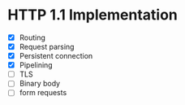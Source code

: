 # HTTP 1.1 Implementation

- [x] Routing
- [x] Request parsing
- [x] Persistent connection
- [x] Pipelining
- [ ] TLS
- [ ] Binary body
- [ ] form requests